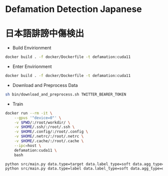 # Defamation Detection Japanese
# 日本語誹謗中傷検出

- Build Envirionment

```bash
docker build . -f docker/Dockerfile -t defamation:cuda11
```

- Enter Envirionment

```bash
docker build . -f docker/Dockerfile -t defamation:cuda11
```

- Download and Preprocess Data 
```bash
sh bin/download_and_preprocess.sh TWITTER_BEARER_TOKEN
```

- Train

```bash
docker run --rm -it \
    --gpus '"device=0"' \
    -v $PWD/:/root/workdir/ \
    -v $HOME/.ssh/:/root/.ssh \
    -v $HOME/.config/:/root/.config \
    -v $HOME/.netrc/:/root/.netrc \
    -v $HOME/.cache/:/root/.cache \
    --ipc=host \
    defamation:cuda11 \
    bash

python src/main.py data.type=target data.label_type=soft data.agg_type=gl model.n_msd=5 loss.params.gamma=0 model.num_classes=3
python src/main.py data.type=label data.label_type=soft data.agg_type=ds model.n_msd=6 loss.params.gamma=10 model.num_classes=4
```

